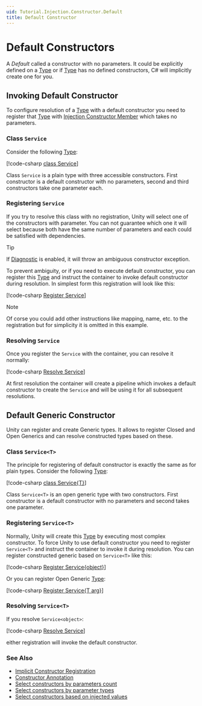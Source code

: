 ```yaml
---
uid: Tutorial.Injection.Constructor.Default
title: Default Constructor
---
```


# Default Constructors

A _Default_ called a constructor with no parameters. It could be explicitly defined on a [Type](xref:System.Type) or if [Type](xref:System.Type) has no defined constructors, C# will implicitly create one for you.

## Invoking Default Constructor

To configure resolution of a [Type](xref:System.Type) with a default constructor you need to register that [Type](xref:System.Type) with [Injection Constructor Member](xref:Unity.Injection.InjectionConstructor) which takes no parameters. 

### Class `Service`

Consider the following [Type](xref:System.Type):

[!code-csharp [class Service](../../../../src/SpecificationTests/src/Constructor/Injection/Setup.cs#class_service)]

Class `Service` is a plain type with three accessible constructors. First constructor is a default constructor with no parameters, second and third constructors take one parameter each.

### Registering `Service`

If you try to resolve this class with no registration, Unity will select one of the constructors with parameter. You can not guarantee which one it will select because both have the same number of parameters and each could be satisfied with dependencies.

> [!TIP]
> If [Diagnostic](xref:Tutorial.Unity.Diagnostic) is enabled, it will throw an ambiguous constructor exception.

To prevent ambiguity, or if you need to execute default constructor, you can register this [Type](xref:System.Type) and instruct the container to invoke default constructor during resolution. In simplest form this registration will look like this:

[!code-csharp [Register Service](../../../../src/SpecificationTests/src/Constructor/Injection/Default.cs#inject_default_ctor_arrange)]

> [!NOTE]
> Of corse you could add other instructions like mapping, name, etc. to the registration but for simplicity it is omitted in this example.

### Resolving `Service`

Once you register the `Service` with the container, you can resolve it normally:

[!code-csharp [Resolve Service](../../../../src/SpecificationTests/src/Constructor/Injection/Default.cs#inject_default_ctor_act)]

At first resolution the container will create a pipeline which invokes a default constructor to create the `Service` and will be using it for all subsequent resolutions.

## Default Generic Constructor

Unity can register and create Generic types. It allows to register Closed and Open Generics and can resolve constructed types based on these.

### Class `Service<T>`

The principle for registering of default constructor is exactly the same as for plain types. Consider the following [Type](xref:System.Type):

[!code-csharp [class Service{T}](../../../../src/SpecificationTests/src/Constructor/Injection/Setup.cs#class_service_generic)]

Class `Service<T>` is an open generic type with two constructors. First constructor is a default constructor with no parameters and second takes one parameter.

### Registering `Service<T>`

Normally, Unity will create this [Type](xref:System.Type) by executing most complex constructor. To force Unity to use default constructor you need to register `Service<T>` and instruct the container to invoke it during resolution. You can register constructed generic based on `Service<T>` like this:

[!code-csharp [Register Service{object}](../../../../src/SpecificationTests/src/Constructor/Injection/Default.cs#inject_default_ctor_closed_generic_arrange)]

Or you can register Open Generic [Type](xref:System.Type):

[!code-csharp [Register Service{T arg}](../../../../src/SpecificationTests/src/Constructor/Injection/Default.cs#inject_default_ctor_open_generic_arrange)]

### Resolving `Service<T>`

If you resolve `Service<object>`:

[!code-csharp [Resolve Service](../../../../src/SpecificationTests/src/Constructor/Injection/Default.cs#inject_default_ctor_closed_generic_act)]

either registration will invoke the default constructor.

### See Also

* [Implicit Constructor Registration](xref:Tutorial.Injection.Constructor.Implicit)
* [Constructor Annotation](xref:Tutorial.Injection.Constructor.Annotation)
* [Select constructors by parameters count](xref:Tutorial.Injection.Constructor.Count)
* [Select constructors by parameter types](xref:Tutorial.Injection.Constructor.Types)
* [Select constructors based on injected values](xref:Tutorial.Injection.Constructor.Values)
